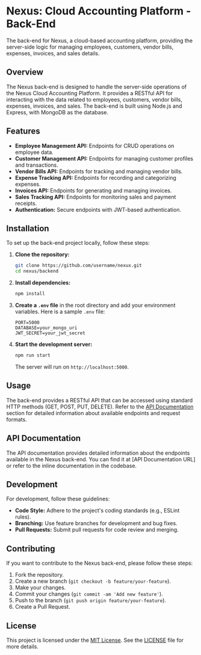 # Nexus: Cloud Accounting Platform - Back-End

The back-end for Nexus, a cloud-based accounting platform, providing the server-side logic for managing employees, customers, vendor bills, expenses, invoices, and sales details.

## Overview

The Nexus back-end is designed to handle the server-side operations of the Nexus Cloud Accounting Platform. It provides a RESTful API for interacting with the data related to employees, customers, vendor bills, expenses, invoices, and sales. The back-end is built using Node.js and Express, with MongoDB as the database.

## Features

- **Employee Management API:** Endpoints for CRUD operations on employee data.
- **Customer Management API:** Endpoints for managing customer profiles and transactions.
- **Vendor Bills API:** Endpoints for tracking and managing vendor bills.
- **Expense Tracking API:** Endpoints for recording and categorizing expenses.
- **Invoices API:** Endpoints for generating and managing invoices.
- **Sales Tracking API:** Endpoints for monitoring sales and payment receipts.
- **Authentication:** Secure endpoints with JWT-based authentication.

## Installation

To set up the back-end project locally, follow these steps:

1. **Clone the repository:**

   ```bash
   git clone https://github.com/username/nexux.git
   cd nexus/backend
   ```

2. **Install dependencies:**

   ```bash
   npm install
   ```

3. **Create a `.env` file** in the root directory and add your environment variables. Here is a sample `.env` file:

   ```env
   PORT=5000
   DATABASE=your_mongo_uri
   JWT_SECRET=your_jwt_secret
   ```

4. **Start the development server:**

   ```bash
   npm run start
   ```

   The server will run on `http://localhost:5000`.

## Usage

The back-end provides a RESTful API that can be accessed using standard HTTP methods (GET, POST, PUT, DELETE). Refer to the [API Documentation](#api-documentation) section for detailed information about available endpoints and request formats.

## API Documentation

The API documentation provides detailed information about the endpoints available in the Nexus back-end. You can find it at [API Documentation URL] or refer to the inline documentation in the codebase.

## Development

For development, follow these guidelines:

- **Code Style:** Adhere to the project's coding standards (e.g., ESLint rules).
- **Branching:** Use feature branches for development and bug fixes.
- **Pull Requests:** Submit pull requests for code review and merging.

## Contributing

If you want to contribute to the Nexus back-end, please follow these steps:

1. Fork the repository.
2. Create a new branch (`git checkout -b feature/your-feature`).
3. Make your changes.
4. Commit your changes (`git commit -am 'Add new feature'`).
5. Push to the branch (`git push origin feature/your-feature`).
6. Create a Pull Request.

## License

This project is licensed under the [MIT License](LICENSE). See the [LICENSE](LICENSE) file for more details.
